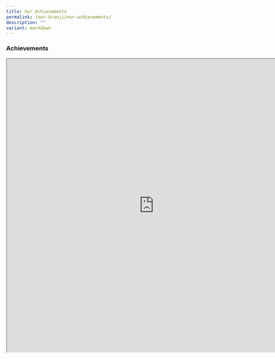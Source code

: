 ```yaml
---
title: Our Achievements
permalink: /our-kranji/our-achievements/
description: ""
variant: markdown
---
```

### Achievements

<iframe src="https://docs.google.com/spreadsheets/d/e/2PACX-1vRMkV3O7-38UDOHDJq22v-2R1oVwQPJZPUkG4mWnedjqZ7jR_V4Uj_Q3InfbuhKmlf0iByOAQ5am4F5/pubhtml?gid=1486831834&amp;single=true&amp;widget=true&amp;headers=false" height="800" width="800"></iframe>

